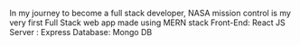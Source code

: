 In my journey to become a  full stack developer,  NASA mission control is my very first Full Stack web app made using MERN stack
Front-End: React JS 
Server : Express 
Database: Mongo DB